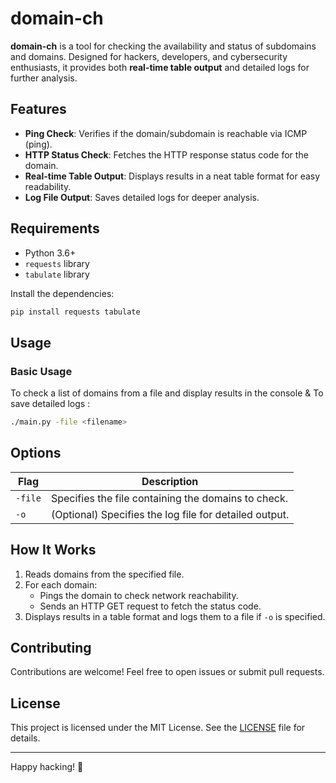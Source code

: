 # domain-ch

**domain-ch** is a tool for checking the availability and status of subdomains and domains. Designed for hackers, developers, and cybersecurity enthusiasts, it provides both **real-time table output** and detailed logs for further analysis.

## Features

- **Ping Check**: Verifies if the domain/subdomain is reachable via ICMP (ping).
- **HTTP Status Check**: Fetches the HTTP response status code for the domain.
- **Real-time Table Output**: Displays results in a neat table format for easy readability.
- **Log File Output**: Saves detailed logs for deeper analysis.

## Requirements

- Python 3.6+
- `requests` library
- `tabulate` library

Install the dependencies:
```bash
pip install requests tabulate
```

## Usage

### Basic Usage
To check a list of domains from a file and display results in the console & To save detailed logs :
```bash
./main.py -file <filename>
```

## Options

| Flag      | Description                                    |
|-----------|------------------------------------------------|
| `-file`   | Specifies the file containing the domains to check. |
| `-o`      | (Optional) Specifies the log file for detailed output. |

## How It Works

1. Reads domains from the specified file.
2. For each domain:
   - Pings the domain to check network reachability.
   - Sends an HTTP GET request to fetch the status code.
3. Displays results in a table format and logs them to a file if `-o` is specified.

## Contributing

Contributions are welcome! Feel free to open issues or submit pull requests.

## License

This project is licensed under the MIT License. See the [LICENSE](LICENSE) file for details.

---

Happy hacking! 🚀

